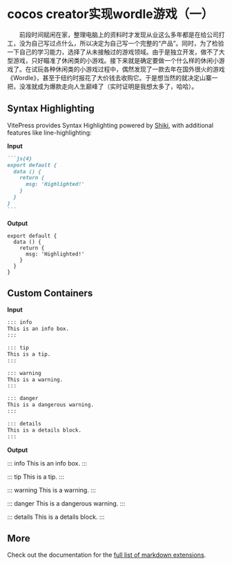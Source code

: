# cocos creator实现wordle游戏（一）

  &emsp;&emsp;前段时间赋闲在家，整理电脑上的资料时才发现从业这么多年都是在给公司打工，没为自己写过点什么，所以决定为自己写一个完整的“产品”。同时，为了检验一下自己的学习能力，选择了从未接触过的游戏领域。由于是独立开发，做不了大型游戏，只好瞄准了休闲类的小游戏。接下来就是确定要做一个什么样的休闲小游戏了。在试玩各种休闲类的小游戏过程中，偶然发现了一款去年在国外很火的游戏《Wordle》，甚至于纽约时报花了大价钱去收购它。于是想当然的就决定山寨一把，没准就成为爆款走向人生巅峰了（实时证明是我想太多了，哈哈）。


## Syntax Highlighting

VitePress provides Syntax Highlighting powered by [Shiki](https://github.com/shikijs/shiki), with additional features like line-highlighting:

**Input**

````md
```js{4}
export default {
  data () {
    return {
      msg: 'Highlighted!'
    }
  }
}
```
````

**Output**

```js{4}
export default {
  data () {
    return {
      msg: 'Highlighted!'
    }
  }
}
```

## Custom Containers

**Input**

```md
::: info
This is an info box.
:::

::: tip
This is a tip.
:::

::: warning
This is a warning.
:::

::: danger
This is a dangerous warning.
:::

::: details
This is a details block.
:::
```

**Output**

::: info
This is an info box.
:::

::: tip
This is a tip.
:::

::: warning
This is a warning.
:::

::: danger
This is a dangerous warning.
:::

::: details
This is a details block.
:::

## More

Check out the documentation for the [full list of markdown extensions](https://vitepress.dev/guide/markdown).
